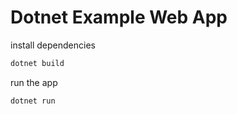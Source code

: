 # Dotnet Example Web App

install dependencies

```bash
dotnet build
```
run the app
```bash
dotnet run
```
